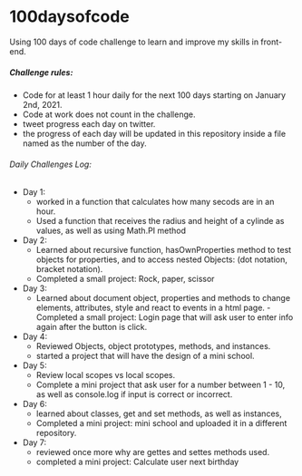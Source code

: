 # 100daysofcode

Using 100 days of code challenge to learn and improve my skills in front-end.

##### Challenge rules:

- Code for at least 1 hour daily for the next 100 days starting on January 2nd, 2021.
- Code at work does not count in the challenge.
- tweet progress each day on twitter.
- the progress of each day will be updated in this repository inside a file named as the number of the day.

###### Daily Challenges Log:

- Day 1:
  - worked in a function that calculates how many secods are in an hour.
  - Used a function that receives the radius and height of a cylinde as values, as well as using Math.PI method
- Day 2:
  - Learned about recursive function, hasOwnProperties method to test objects for properties, and to access nested Objects: (dot notation, bracket notation).
  - Completed a small project: Rock, paper, scissor
- Day 3:
  - Learned about document object, properties and methods to change elements, attributes, style and react to events in a html page.
    -Completed a small project: Login page that will ask user to enter info again after the button is click.
- Day 4:
  - Reviewed Objects, object prototypes, methods, and instances.
  - started a project that will have the design of a mini school.
- Day 5:
  - Review local scopes vs local scopes.
  - Complete a mini project that ask user for a number between 1 - 10, as well as console.log if input is correct or incorrect.
- Day 6:
  - learned about classes, get and set methods, as well as instances,
  - Completed a mini project: mini school and uploaded it in a different repository.
- Day 7:
  - reviewed once more why are gettes and settes methods used.
  - completed a mini project: Calculate user next birthday
